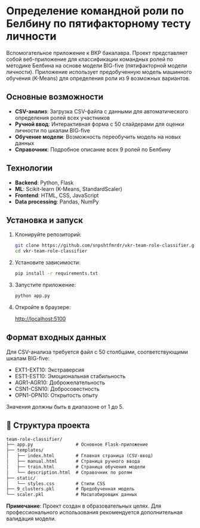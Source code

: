 # Определение командной роли по Белбину по пятифакторному тесту личности

Вспомогательное приложение к ВКР бакалавра. Проект представляет собой веб-приложение для классификации командных ролей по методике Белбина на основе модели BIG-five (пятифакторной модели личности). Приложение использует предобученную модель машинного обучения (K-Means) для определения роли из 9 возможных вариантов.

## Основные возможности

- **CSV-анализ**: Загрузка CSV-файла с данными для автоматического определения ролей всех участников
- **Ручной ввод**: Интерактивная форма с 50 слайдерами для оценки личности по шкалам BIG-five
- **Обучение модели**: Возможность переобучить модель на новых данных
- **Справочник**: Подробное описание всех 9 ролей по Белбину

## Технологии

- **Backend**: Python, Flask
- **ML**: Scikit-learn (K-Means, StandardScaler)
- **Frontend**: HTML, CSS, JavaScript
- **Data processing**: Pandas, NumPy

## Установка и запуск

1. Клонируйте репозиторий:

   ```bash
   git clone https://github.com/snpshtfmrdr/vkr-team-role-classifier.git
   cd vkr-team-role-classifier
   ```

2. Установите зависимости:

   ```bash
   pip install -r requirements.txt
   ```

3. Запустите приложение:

   ```bash
   python app.py
   ```

4. Откройте в браузере:

    <http://localhost:5100>

## Формат входных данных

Для CSV-анализа требуется файл с 50 столбцами, соответствующими шкалам BIG-five:

- EXT1-EXT10: Экстраверсия
- EST1-EST10: Эмоциональная стабильность
- AGR1-AGR10: Доброжелательность
- CSN1-CSN10: Добросовестность
- OPN1-OPN10: Открытость опыту

Значения должны быть в диапазоне от 1 до 5.

## 📂 Структура проекта

``` markdown
team-role-classifier/
├── app.py                # Основное Flask-приложение
├── templates/
│   ├── index.html        # Главная страница (CSV-ввод)
│   ├── manual.html       # Страница ручного ввода
│   ├── train.html        # Страница обучения модели
│   └── description.html  # Справочник по ролям
├── static/
│   └── styles.css        # Стили CSS
├── 9_clusters.pkl        # Предобученная модель
└── scaler.pkl            # Масштабировщик данных
```

**Примечание**: Проект создан в образовательных целях. Для профессионального использования рекомендуется дополнительная валидация модели.
